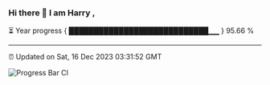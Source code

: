 ### Hi there 👋 I am Harry , 

⏳ Year progress { ████████████████████████████▁▁ } 95.66 %

---

⏰ Updated on Sat, 16 Dec 2023 03:31:52 GMT

![Progress Bar CI](https://github.com/duykhang68/duykhang68/workflows/Progress%20Bar%20CI/badge.svg)

